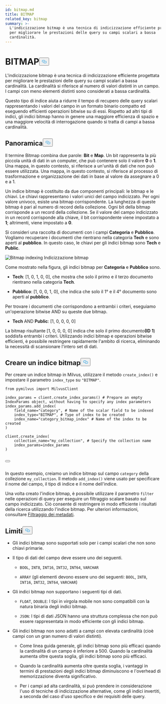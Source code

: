```yaml
---
id: bitmap.md
title: BITMAP
related_key: bitmap
summary: >-
  L'indicizzazione bitmap è una tecnica di indicizzazione efficiente progettata
  per migliorare le prestazioni delle query su campi scalari a bassa
  cardinalità.
---
```

<h1 id="BITMAP​" class="common-anchor-header">BITMAP<button data-href="#BITMAP​" class="anchor-icon" translate="no">
      <svg translate="no"
        aria-hidden="true"
        focusable="false"
        height="20"
        version="1.1"
        viewBox="0 0 16 16"
        width="16"
      >
        <path
          fill="#0092E4"
          fill-rule="evenodd"
          d="M4 9h1v1H4c-1.5 0-3-1.69-3-3.5S2.55 3 4 3h4c1.45 0 3 1.69 3 3.5 0 1.41-.91 2.72-2 3.25V8.59c.58-.45 1-1.27 1-2.09C10 5.22 8.98 4 8 4H4c-.98 0-2 1.22-2 2.5S3 9 4 9zm9-3h-1v1h1c1 0 2 1.22 2 2.5S13.98 12 13 12H9c-.98 0-2-1.22-2-2.5 0-.83.42-1.64 1-2.09V6.25c-1.09.53-2 1.84-2 3.25C6 11.31 7.55 13 9 13h4c1.45 0 3-1.69 3-3.5S14.5 6 13 6z"
        ></path>
      </svg>
    </button></h1><p>L'indicizzazione bitmap è una tecnica di indicizzazione efficiente progettata per migliorare le prestazioni delle query su campi scalari a bassa cardinalità. La cardinalità si riferisce al numero di valori distinti in un campo. I campi con meno elementi distinti sono considerati a bassa cardinalità.</p>
<p>Questo tipo di indice aiuta a ridurre il tempo di recupero delle query scalari rappresentando i valori del campo in un formato binario compatto ed eseguendo efficienti operazioni bitwise su di essi. Rispetto ad altri tipi di indici, gli indici bitmap hanno in genere una maggiore efficienza di spazio e una maggiore velocità di interrogazione quando si tratta di campi a bassa cardinalità.</p>
<h2 id="Overview" class="common-anchor-header">Panoramica<button data-href="#Overview" class="anchor-icon" translate="no">
      <svg translate="no"
        aria-hidden="true"
        focusable="false"
        height="20"
        version="1.1"
        viewBox="0 0 16 16"
        width="16"
      >
        <path
          fill="#0092E4"
          fill-rule="evenodd"
          d="M4 9h1v1H4c-1.5 0-3-1.69-3-3.5S2.55 3 4 3h4c1.45 0 3 1.69 3 3.5 0 1.41-.91 2.72-2 3.25V8.59c.58-.45 1-1.27 1-2.09C10 5.22 8.98 4 8 4H4c-.98 0-2 1.22-2 2.5S3 9 4 9zm9-3h-1v1h1c1 0 2 1.22 2 2.5S13.98 12 13 12H9c-.98 0-2-1.22-2-2.5 0-.83.42-1.64 1-2.09V6.25c-1.09.53-2 1.84-2 3.25C6 11.31 7.55 13 9 13h4c1.45 0 3-1.69 3-3.5S14.5 6 13 6z"
        ></path>
      </svg>
    </button></h2><p>Il termine Bitmap combina due parole: <strong>Bit</strong> e <strong>Map</strong>. Un bit rappresenta la più piccola unità di dati in un computer, che può contenere solo il valore <strong>0</strong> o <strong>1</strong>. Una mappa, in questo contesto, si riferisce a un'unità di dati che non può essere utilizzata. Una mappa, in questo contesto, si riferisce al processo di trasformazione e organizzazione dei dati in base al valore da assegnare a 0 e a 1.</p>
<p>Un indice bitmap è costituito da due componenti principali: le bitmap e le chiavi. Le chiavi rappresentano i valori unici del campo indicizzato. Per ogni valore univoco, esiste una bitmap corrispondente. La lunghezza di queste bitmap è pari al numero di record della collezione. Ogni bit della bitmap corrisponde a un record della collezione. Se il valore del campo indicizzato in un record corrisponde alla chiave, il bit corrispondente viene impostato a <strong>1</strong>; altrimenti, viene impostato a <strong>0</strong>.</p>
<p>Si consideri una raccolta di documenti con i campi <strong>Categoria</strong> e <strong>Pubblico</strong>. Vogliamo recuperare i documenti che rientrano nella categoria <strong>Tech</strong> e sono aperti al <strong>pubblico</strong>. In questo caso, le chiavi per gli indici bitmap sono <strong>Tech</strong> e <strong>Public</strong>.</p>
<p>
  
   <span class="img-wrapper"> <img translate="no" src="/docs/v2.6.x/assets/bitmap.png" alt="Bitmap indexing" class="doc-image" id="bitmap-indexing" />
   </span> <span class="img-wrapper"> <span>Indicizzazione bitmap</span> </span></p>
<p>Come mostrato nella figura, gli indici bitmap per <strong>Categoria</strong> e <strong>Pubblico</strong> sono.</p>
<ul>
<li><p><strong>Tech</strong>: [1, 0, 1, 0, 0], che mostra che solo il primo e il terzo documento rientrano nella categoria <strong>Tech</strong>.</p></li>
<li><p><strong>Pubblico</strong>: [1, 0, 0, 1, 0], che indica che solo il 1° e il 4° documento sono aperti al <strong>pubblico</strong>.</p></li>
</ul>
<p>Per trovare i documenti che corrispondono a entrambi i criteri, eseguiamo un'operazione bitwise AND su queste due bitmap.</p>
<ul>
<li><strong>Tech</strong> AND <strong>Public</strong>: [1, 0, 0, 0, 0]</li>
</ul>
<p>La bitmap risultante [1, 0, 0, 0, 0] indica che solo il primo documento<strong>(ID</strong> <strong>1</strong>) soddisfa entrambi i criteri. Utilizzando indici bitmap e operazioni bitwise efficienti, è possibile restringere rapidamente l'ambito di ricerca, eliminando la necessità di scansionare l'intero set di dati.</p>
<h2 id="Create-a-bitmap-index" class="common-anchor-header">Creare un indice bitmap<button data-href="#Create-a-bitmap-index" class="anchor-icon" translate="no">
      <svg translate="no"
        aria-hidden="true"
        focusable="false"
        height="20"
        version="1.1"
        viewBox="0 0 16 16"
        width="16"
      >
        <path
          fill="#0092E4"
          fill-rule="evenodd"
          d="M4 9h1v1H4c-1.5 0-3-1.69-3-3.5S2.55 3 4 3h4c1.45 0 3 1.69 3 3.5 0 1.41-.91 2.72-2 3.25V8.59c.58-.45 1-1.27 1-2.09C10 5.22 8.98 4 8 4H4c-.98 0-2 1.22-2 2.5S3 9 4 9zm9-3h-1v1h1c1 0 2 1.22 2 2.5S13.98 12 13 12H9c-.98 0-2-1.22-2-2.5 0-.83.42-1.64 1-2.09V6.25c-1.09.53-2 1.84-2 3.25C6 11.31 7.55 13 9 13h4c1.45 0 3-1.69 3-3.5S14.5 6 13 6z"
        ></path>
      </svg>
    </button></h2><p>Per creare un indice bitmap in Milvus, utilizzare il metodo <code translate="no">create_index()</code> e impostare il parametro <code translate="no">index_type</code> su <code translate="no">&quot;BITMAP&quot;</code>.</p>
<pre><code translate="no" class="language-python"><span class="hljs-keyword">from</span> pymilvus <span class="hljs-keyword">import</span> MilvusClient​
​
index_params = client.create_index_params() <span class="hljs-comment"># Prepare an empty IndexParams object, without having to specify any index parameters​</span>
index_params.add_index(​
    field_name=<span class="hljs-string">&quot;category&quot;</span>, <span class="hljs-comment"># Name of the scalar field to be indexed​</span>
    index_type=<span class="hljs-string">&quot;BITMAP&quot;</span>, <span class="hljs-comment"># Type of index to be created​</span>
    index_name=<span class="hljs-string">&quot;category_bitmap_index&quot;</span> <span class="hljs-comment"># Name of the index to be created​</span>
)​
​
client.create_index(​
    collection_name=<span class="hljs-string">&quot;my_collection&quot;</span>, <span class="hljs-comment"># Specify the collection name​</span>
    index_params=index_params​
)​

<button class="copy-code-btn"></button></code></pre>
<p>In questo esempio, creiamo un indice bitmap sul campo <code translate="no">category</code> della collezione <code translate="no">my_collection</code>. Il metodo <code translate="no">add_index()</code> viene usato per specificare il nome del campo, il tipo di indice e il nome dell'indice.</p>
<p>Una volta creato l'indice bitmap, è possibile utilizzare il parametro <code translate="no">filter</code> nelle operazioni di query per eseguire un filtraggio scalare basato sul campo indicizzato. Ciò consente di restringere in modo efficiente i risultati della ricerca utilizzando l'indice bitmap. Per ulteriori informazioni, consultare <a href="/docs/it/boolean.md">Filtraggio dei metadati</a>.</p>
<h2 id="Limits" class="common-anchor-header">Limiti<button data-href="#Limits" class="anchor-icon" translate="no">
      <svg translate="no"
        aria-hidden="true"
        focusable="false"
        height="20"
        version="1.1"
        viewBox="0 0 16 16"
        width="16"
      >
        <path
          fill="#0092E4"
          fill-rule="evenodd"
          d="M4 9h1v1H4c-1.5 0-3-1.69-3-3.5S2.55 3 4 3h4c1.45 0 3 1.69 3 3.5 0 1.41-.91 2.72-2 3.25V8.59c.58-.45 1-1.27 1-2.09C10 5.22 8.98 4 8 4H4c-.98 0-2 1.22-2 2.5S3 9 4 9zm9-3h-1v1h1c1 0 2 1.22 2 2.5S13.98 12 13 12H9c-.98 0-2-1.22-2-2.5 0-.83.42-1.64 1-2.09V6.25c-1.09.53-2 1.84-2 3.25C6 11.31 7.55 13 9 13h4c1.45 0 3-1.69 3-3.5S14.5 6 13 6z"
        ></path>
      </svg>
    </button></h2><ul>
<li><p>Gli indici bitmap sono supportati solo per i campi scalari che non sono chiavi primarie.</p></li>
<li><p>Il tipo di dati del campo deve essere uno dei seguenti.</p>
<ul>
<li><p><code translate="no">BOOL</code>, <code translate="no">INT8</code>, <code translate="no">INT16</code>, <code translate="no">INT32</code>, <code translate="no">INT64</code>, <code translate="no">VARCHAR</code></p></li>
<li><p><code translate="no">ARRAY</code> (gli elementi devono essere uno dei seguenti: <code translate="no">BOOL</code>, <code translate="no">INT8</code>, <code translate="no">INT16</code>, <code translate="no">INT32</code>, <code translate="no">INT64</code>, <code translate="no">VARCHAR</code>)</p></li>
</ul></li>
<li><p>Gli indici bitmap non supportano i seguenti tipi di dati.</p>
<ul>
<li><p><code translate="no">FLOAT</code>, <code translate="no">DOUBLE</code>: I tipi in virgola mobile non sono compatibili con la natura binaria degli indici bitmap.</p></li>
<li><p><code translate="no">JSON</code>: I tipi di dati JSON hanno una struttura complessa che non può essere rappresentata in modo efficiente con gli indici bitmap.</p></li>
</ul></li>
<li><p>Gli indici bitmap non sono adatti a campi con elevata cardinalità (cioè campi con un gran numero di valori distinti).</p>
<ul>
<li><p>Come linea guida generale, gli indici bitmap sono più efficaci quando la cardinalità di un campo è inferiore a 500. Quando la cardinalità aumenta oltre questa soglia, gli indici bitmap sono più efficaci.</p></li>
<li><p>Quando la cardinalità aumenta oltre questa soglia, i vantaggi in termini di prestazioni degli indici bitmap diminuiscono e l'overhead di memorizzazione diventa significativo.</p></li>
<li><p>Per i campi ad alta cardinalità, si può prendere in considerazione l'uso di tecniche di indicizzazione alternative, come gli indici invertiti, a seconda del caso d'uso specifico e dei requisiti delle query.</p></li>
</ul></li>
</ul>
